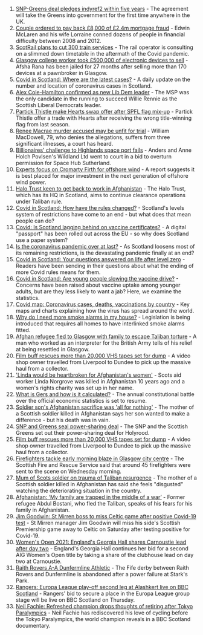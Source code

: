 1. [SNP-Greens deal pledges indyref2 within five years](https://www.bbc.co.uk/news/uk-scotland-scotland-politics-58272209) - The agreement will take the Greens into government for the first time anywhere in the UK.
2. [Couple ordered to pay back £8,000 of £2.4m mortgage fraud](https://www.bbc.co.uk/news/uk-scotland-glasgow-west-58287331) - Edwin McLaren and his wife Lorraine conned dozens of people in financial difficulty between 2008 and 2012.
3. [ScotRail plans to cut 300 train services](https://www.bbc.co.uk/news/uk-scotland-scotland-business-58279271) - The rail operator is consulting on a slimmed down timetable in the aftermath of the Covid pandemic.
4. [Glasgow college worker took £500,000 of electronic devices to sell](https://www.bbc.co.uk/news/uk-scotland-glasgow-west-58282328) - Afsha Rana has been jailed for 27 months after selling more than 170 devices at a pawnbroker in Glasgow.
5. [Covid in Scotland: Where are the latest cases?](https://www.bbc.co.uk/news/uk-scotland-53511877) - A daily update on the number and location of coronavirus cases in Scotland.
6. [Alex Cole-Hamilton confirmed as new Lib Dem leader](https://www.bbc.co.uk/news/uk-scotland-scotland-politics-58269259) - The MSP was the only candidate in the running to succeed Willie Rennie as the Scottish Liberal Democrats leader.
7. [Partick Thistle make Hearts swap offer after SPFL flag mix-up](https://www.bbc.co.uk/sport/football/58283351) - Partick Thistle offer a trade with Hearts after receiving the wrong title-winning flag from last season.
8. [Renee Macrae murder accused may be unfit for trial](https://www.bbc.co.uk/news/uk-scotland-highlands-islands-58281003) - William MacDowell, 79, who denies the allegations, suffers from three significant illnesses, a court has heard.
9. [Billionaires' challenge to Highlands space port fails](https://www.bbc.co.uk/news/uk-scotland-highlands-islands-58281005) - Anders and Anne Holch Povlsen's Wildland Ltd went to court in a bid to overturn permission for Space Hub Sutherland.
10. [Experts focus on Cromarty Firth for offshore wind](https://www.bbc.co.uk/news/uk-scotland-scotland-business-58281672) - A report suggests it is best placed for major investment in the next generation of offshore wind power.
11. [Halo Trust keen to get back to work in Afghanistan](https://www.bbc.co.uk/news/uk-scotland-south-scotland-58282703) - The Halo Trust, which has its HQ in Scotland, aims to continue clearance operations under Taliban rule.
12. [Covid in Scotland: How have the rules changed?](https://www.bbc.co.uk/news/uk-scotland-53166816) - Scotland's levels system of restrictions have come to an end - but what does that mean people can do?
13. [Covid: Is Scotland lagging behind on vaccine certificates?](https://www.bbc.co.uk/news/uk-scotland-57519070) - A digital "passport" has been rolled out across the EU - so why does Scotland use a paper system?
14. [Is the coronavirus pandemic over at last?](https://www.bbc.co.uk/news/uk-scotland-58112939) - As Scotland loosens most of its remaining restrictions, is the devastating pandemic finally at an end?
15. [Covid in Scotland: Your questions answered on life after level zero](https://www.bbc.co.uk/news/uk-scotland-58071989) - Readers have been sending in their questions about what the ending of more Covid rules means for them.
16. [Covid in Scotland: Are young people slowing the vaccine drive?](https://www.bbc.co.uk/news/uk-scotland-57915106) - Concerns have been raised about vaccine uptake among younger adults, but are they less likely to want a jab? Here, we examine the statistics.
17. [Covid map: Coronavirus cases, deaths, vaccinations by country](https://www.bbc.co.uk/news/world-51235105) - Key maps and charts explaining how the virus has spread around the world.
18. [Why do I need more smoke alarms in my house?](https://www.bbc.co.uk/news/uk-scotland-58268855) - Legislation is being introduced that requires all homes to have interlinked smoke alarms fitted.
19. [Afghan refugee fled to Glasgow with family to escape Taliban torture](https://www.bbc.co.uk/news/uk-scotland-58256884) - A man who worked as an interpreter for the British Army tells of his relief at being resettled in Glasgow.
20. [Film buff rescues more than 20,000 VHS tapes set for dump](https://www.bbc.co.uk/news/uk-scotland-tayside-central-58261702) - A video shop owner travelled from Liverpool to Dundee to pick up the massive haul from a collector.
21. ['Linda would be heartbroken for Afghanistan's women'](https://www.bbc.co.uk/news/uk-scotland-highlands-islands-58256706) - Scots aid worker Linda Norgrove was killed in Afghanistan 10 years ago and a women's rights charity was set up in her name.
22. [What is Gers and how is it calculated?](https://www.bbc.co.uk/news/uk-scotland-45271076) - The annual constitutional battle over the official economic statistics is set to resume.
23. [Soldier son's Afghanistan sacrifice was 'all for nothing'](https://www.bbc.co.uk/news/uk-scotland-north-east-orkney-shetland-58241459) - The mother of a Scottish soldier killed in Afghanistan says her son wanted to make a difference - but his death was in vain.
24. [SNP and Greens seal power-sharing deal](https://www.bbc.co.uk/news/uk-scotland-58281867) - The SNP and the Scottish Greens set out their power-sharing deal for Holyrood.
25. [Film buff rescues more than 20,000 VHS tapes set for dump](https://www.bbc.co.uk/news/uk-scotland-tayside-central-58273051) - A video shop owner travelled from Liverpool to Dundee to pick up the massive haul from a collector.
26. [Firefighters tackle early morning blaze in Glasgow city centre](https://www.bbc.co.uk/news/uk-scotland-58255126) - The Scottish Fire and Rescue Service said that around 45 firefighters were sent to the scene on Wednesday morning.
27. [Mum of Scots soldier on trauma of Taliban resurgence](https://www.bbc.co.uk/news/uk-scotland-58247951) - The mother of a Scottish soldier killed in Afghanistan has said she feels "disgusted" watching the deteriorating situation in the country.
28. [Afghanistan: ‘My family are trapped in the middle of a war’](https://www.bbc.co.uk/news/uk-scotland-58224887) - Former refugee Abdul Bostani, who fled the Taliban, speaks of his fears for his family in Afghanistan.
29. [Jim Goodwin: St Mirren boss to miss Celtic game after positive Covid-19 test](https://www.bbc.co.uk/sport/football/58282513) - St Mirren manager Jim Goodwin will miss his side's Scottish Premiership game away to Celtic on Saturday after testing positive for Covid-19.
30. [Women's Open 2021: England's Georgia Hall shares Carnoustie lead after day two](https://www.bbc.co.uk/sport/golf/58274181) - England's Georgia Hall continues her bid for a second AIG Women's Open title by taking a share of the clubhouse lead on day two at Carnoustie.
31. [Raith Rovers A-A Dunfermline Athletic](https://www.bbc.co.uk/sport/football/58196364) - The Fife derby between Raith Rovers and Dunfermline is abandoned after a power failure at Stark's Park.
32. [Rangers: Europa League play-off second leg at Alashkert live on BBC Scotland](https://www.bbc.co.uk/sport/football/58279924) - Rangers' bid to secure a place in the Europa League group stage will be live on BBC Scotland on Thursday.
33. [Neil Fachie: Refreshed champion drops thoughts of retiring after Tokyo Paralympics](https://www.bbc.co.uk/sport/scotland/58199653) - Neil Fachie has rediscovered his love of cycling before the Tokyo Paralympics, the world champion reveals in a BBC Scotland documentary.
